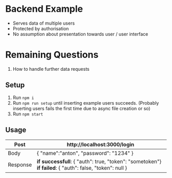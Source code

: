 # Backend Example
- Serves data of multiple users
- Protected by authorisation
- No assumption about presentation towards user / user interface

# Remaining Questions
1. How to handle further data requests

## Setup
1. Run `npm i`
2. Run `npm run setup` until inserting example users succeeds. (Probably inserting users fails the first time due to async file creation or so)
3. Run `npm start`

## Usage
| Post | http://localhost:3000/login |
| --- | --- |
| Body | { "name":"anton", "password": "1234" } |
| Response | **if successfull**: { "auth": true, "token": "sometoken"} **if failed**: { "auth": false, "token": null } |
